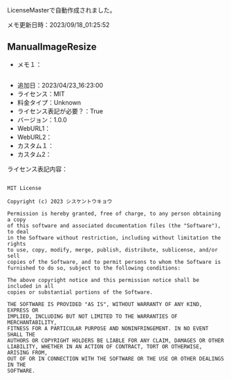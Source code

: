 LicenseMasterで自動作成されました。

メモ更新日時：2023/09/18_01:25:52

## ManualImageResize

* メモ１：

```

```

* 追加日：2023/04/23_16:23:00
* ライセンス：MIT
* 料金タイプ：Unknown
* ライセンス表記が必要？：True
* バージョン：1.0.0
* WebURL1：
* WebURL2：
* カスタム１：
* カスタム2：


ライセンス表記内容：

```

MIT License

Copyright (c) 2023 シスケントウキョウ

Permission is hereby granted, free of charge, to any person obtaining a copy
of this software and associated documentation files (the "Software"), to deal
in the Software without restriction, including without limitation the rights
to use, copy, modify, merge, publish, distribute, sublicense, and/or sell
copies of the Software, and to permit persons to whom the Software is
furnished to do so, subject to the following conditions:

The above copyright notice and this permission notice shall be included in all
copies or substantial portions of the Software.

THE SOFTWARE IS PROVIDED "AS IS", WITHOUT WARRANTY OF ANY KIND, EXPRESS OR
IMPLIED, INCLUDING BUT NOT LIMITED TO THE WARRANTIES OF MERCHANTABILITY,
FITNESS FOR A PARTICULAR PURPOSE AND NONINFRINGEMENT. IN NO EVENT SHALL THE
AUTHORS OR COPYRIGHT HOLDERS BE LIABLE FOR ANY CLAIM, DAMAGES OR OTHER
LIABILITY, WHETHER IN AN ACTION OF CONTRACT, TORT OR OTHERWISE, ARISING FROM,
OUT OF OR IN CONNECTION WITH THE SOFTWARE OR THE USE OR OTHER DEALINGS IN THE
SOFTWARE.


```
